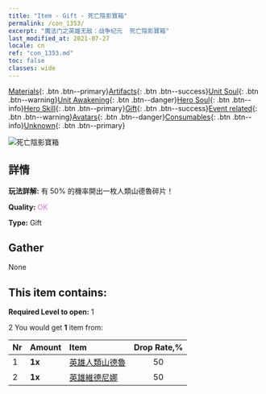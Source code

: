 ```yaml
---
title: "Item - Gift - 死亡陰影寶箱"
permalink: /con_1353/
excerpt: "魔法门之英雄无敌：战争纪元  死亡陰影寶箱"
last_modified_at: 2021-07-27
locale: cn
ref: "con_1353.md"
toc: false
classes: wide
---
```

 [Materials](/ItemsCN/){: .btn .btn--primary}[Artifacts](/ItemsCN/Artifacts/){: .btn .btn--success}[Unit Soul](/ItemsCN/UnitSoul/){: .btn .btn--warning}[Unit Awakening](/ItemsCN/UnitAwakening/){: .btn .btn--danger}[Hero Soul](/ItemsCN/HeroSoul/){: .btn .btn--info}[Hero Skill](/ItemsCN/HeroSkill/){: .btn .btn--primary}[Gift](/ItemsCN/Gift/){: .btn .btn--success}[Event related](/ItemsCN/Events/){: .btn .btn--warning}[Avatars](/ItemsCN/Avatars/){: .btn .btn--danger}[Consumables](/ItemsCN/Consumables/){: .btn .btn--info}[Unknown](/ItemsCN/Unknown/){: .btn .btn--primary}

 ![死亡陰影寶箱](/images/t/i_906030.png)

## 詳情
 **玩法詳解:** 有 50% 的機率開出一枚人類山德魯碎片！

 **Quality:** <span style="color: #DA70D6">OK</span>

 **Type:** Gift

## Gather

  None

## This item contains:

 **Required Level to open:** 1

 2 You would get **1** item  from:

  | Nr | Amount |     Item    | Drop Rate,% |
  |:---|:-------|:------------|:---------:|
  | 1 |  **1x** | [英雄人類山德魯](/cn/Items/her_373/) | 50 | 
  | 2 |  **1x** | [英雄維德尼娜](/cn/Items/her_372/) | 50 | 
